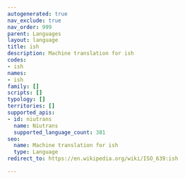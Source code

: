 ```yaml
---
autogenerated: true
nav_exclude: true
nav_order: 999
parent: Languages
layout: language
title: ish
description: Machine translation for ish
codes:
- ish
names:
- ish
family: []
scripts: []
typology: []
territories: []
supported_apis:
- id: niutrans
  name: Niutrans
  supported_language_count: 381
seo:
  name: Machine translation for ish
  type: Language
redirect_to: https://en.wikipedia.org/wiki/ISO_639:ish

---
```


